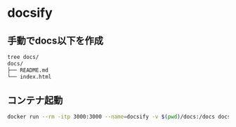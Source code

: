 # docsify

## 手動でdocs以下を作成
```bash
tree docs/
docs/
├── README.md
└── index.html
```

## コンテナ起動
```bash
docker run --rm -itp 3000:3000 --name=docsify -v $(pwd)/docs:/docs docsify
```

